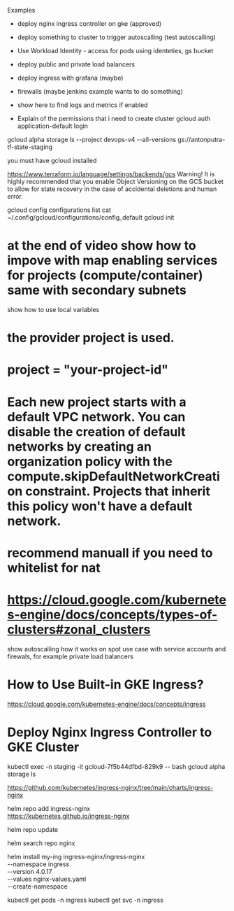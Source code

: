 Examples


- deploy nginx ingress controller on gke (approved)

- deploy something to cluster to trigger autoscalling (test autoscalling)
- Use Workload Identity - access for pods using identeties, gs bucket
- deploy public and private load balancers
- deploy ingress with grafana (maybe)
- firewalls (maybe jenkins example wants to do something)
- show here to find logs and metrics if enabled
- Explain of the permissions that i need to create cluster
gcloud auth application-default login

gcloud alpha storage ls --project devops-v4 --all-versions gs://antonputra-tf-state-staging



<!-- provider -->
you must have gcloud installed

https://www.terraform.io/language/settings/backends/gcs
Warning! It is highly recommended that you enable Object Versioning on the GCS bucket to allow for state recovery in the case of accidental deletions and human error.

gcloud config configurations list
cat ~/.config/gcloud/configurations/config_default
gcloud init

<!-- vpc.tf -->
# at the end of video show how to impove with map enabling services for projects (compute/container) same with secondary subnets
show how to use local variables
# the provider project is used.
# project = "your-project-id" 
# Each new project starts with a default VPC network. You can disable the creation of default networks by creating an organization policy with the compute.skipDefaultNetworkCreation constraint. Projects that inherit this policy won't have a default network.
# recommend manuall if you need to whitelist for nat

# https://cloud.google.com/kubernetes-engine/docs/concepts/types-of-clusters#zonal_clusters

show autoscalling how it works on spot
use case with service accounts and firewals, for example private load balancers





# How to Use Built-in GKE Ingress?
https://cloud.google.com/kubernetes-engine/docs/concepts/ingress

# Deploy Nginx Ingress Controller to GKE Cluster



kubectl exec -n staging -it gcloud-7f5b44dfbd-829k9 -- bash
gcloud alpha storage ls


https://github.com/kubernetes/ingress-nginx/tree/main/charts/ingress-nginx

helm repo add ingress-nginx \
  https://kubernetes.github.io/ingress-nginx

helm repo update

helm search repo nginx

helm install my-ing ingress-nginx/ingress-nginx \
  --namespace ingress \
  --version 4.0.17 \
  --values nginx-values.yaml \
  --create-namespace

kubectl get pods -n ingress
kubectl get svc -n ingress
